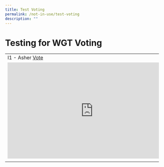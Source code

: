 ```yaml
---
title: Test Voting
permalink: /not-in-use/test-voting
description: ""
---
```

# Testing for WGT Voting
<table width="100%">
	<tr>
		<td>
			I1 - Asher <a href="https://form.gov.sg/#!/61e8420767949600143cf75c?622f011a09260b0012490c8c=I1%20Asher">Vote</a>
		</td>
		<td>
			F1 - Robert Lim <a href="https://form.gov.sg/#!/61e8420767949600143cf75c?622f011a09260b0012490c8c=F1%20Robert%20Lim">Vote</a>
		</td>
	</tr>
	<tr>
		<td>
<iframe width="560" height="315" src="https://www.youtube.com/embed/7LN-OsjmIz8" title="YouTube video player" frameborder="0" allow="accelerometer; autoplay; clipboard-write; encrypted-media; gyroscope; picture-in-picture" allowfullscreen></iframe>
		</td>
		<td>
<iframe width="560" height="315" src="https://www.youtube.com/embed/7LN-OsjmIz8" title="YouTube video player" frameborder="0" allow="accelerometer; autoplay; clipboard-write; encrypted-media; gyroscope; picture-in-picture" allowfullscreen></iframe>
		</td>
	</tr>
	<tr>
		<td>
</table>